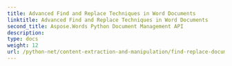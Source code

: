 ```yaml
---
title: Advanced Find and Replace Techniques in Word Documents
linktitle: Advanced Find and Replace Techniques in Word Documents
second_title: Aspose.Words Python Document Management API
description: 
type: docs
weight: 12
url: /python-net/content-extraction-and-manipulation/find-replace-documents/
---
```


